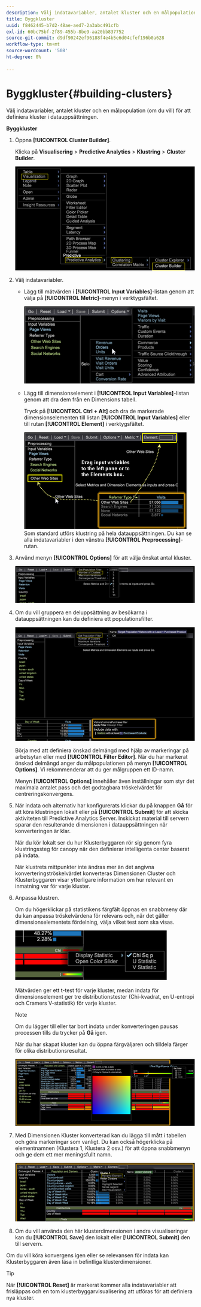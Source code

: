 ```yaml
---
description: Välj indatavariabler, antalet kluster och en målpopulation (om du vill) för att definiera kluster i datauppsättningen.
title: Byggkluster
uuid: f8462445-b7d2-48ae-aed7-2a3abc491cfb
exl-id: 60bc75bf-2f89-455b-8be9-aa20bb837752
source-git-commit: d9df90242ef96188f4e4b5e6d04cfef196b0a628
workflow-type: tm+mt
source-wordcount: '508'
ht-degree: 0%

---
```


# Byggkluster{#building-clusters}

Välj indatavariabler, antalet kluster och en målpopulation (om du vill) för att definiera kluster i datauppsättningen.

**Byggkluster**

1. Öppna **[!UICONTROL Cluster Builder]**.

   Klicka på **Visualisering** > **Predictive Analytics** > **Klustring** > **Cluster Builder**.

   ![](assets/cluster-builder-step1.png)

1. Välj indatavariabler.

   * Lägg till mätvärden i **[!UICONTROL Input Variables]**-listan genom att välja på **[!UICONTROL Metric]**-menyn i verktygsfältet.

      ![](assets/cluster_metric_select.png)

   * Lägg till dimensionselement i **[!UICONTROL Input Variables]**-listan genom att dra dem från en Dimensions tabell.

      Tryck på **[!UICONTROL Ctrl + Alt]** och dra de markerade dimensionselementen till listan **[!UICONTROL Input Variables]** eller till rutan **[!UICONTROL Element]** i verktygsfältet.

      ![](assets/cluster_dim_select.png)
   Som standard utförs klustring på hela datauppsättningen. Du kan se alla indatavariabler i den vänstra **[!UICONTROL Preprocessing]**-rutan.
1. Använd menyn **[!UICONTROL Options]** för att välja önskat antal kluster.

   ![](assets/build_cluster_2.png)

1. Om du vill gruppera en deluppsättning av besökarna i datauppsättningen kan du definiera ett populationsfilter.

   ![](assets/build_cluster_3.png)

   Börja med att definiera önskad delmängd med hjälp av markeringar på arbetsytan eller med **[!UICONTROL Filter Editor]**. När du har markerat önskad delmängd anger du målpopulationen på menyn **[!UICONTROL Options]**. Vi rekommenderar att du ger målgruppen ett ID-namn.

   Menyn **[!UICONTROL Options]** innehåller även inställningar som styr det maximala antalet pass och det godtagbara tröskelvärdet för centreringskonvergens.

1. När indata och alternativ har konfigurerats klickar du på knappen **Gå** för att köra klustringen lokalt eller på **[!UICONTROL Submit]** för att skicka aktiviteten till Predictive Analytics Server. Inskickat material till servern sparar den resulterande dimensionen i datauppsättningen när konverteringen är klar.

   När du kör lokalt ser du hur Klusterbyggaren rör sig genom fyra klustringssteg för canopy när den definierar intelligenta center baserat på indata.

   När klustrets mittpunkter inte ändras mer än det angivna konverteringströskelvärdet konverteras Dimensionen Cluster och Klusterbyggaren visar ytterligare information om hur relevant en inmatning var för varje kluster.

1. Anpassa klustren.

   Om du högerklickar på statistikens färgfält öppnas en snabbmeny där du kan anpassa tröskelvärdena för relevans och, när det gäller dimensionselementets fördelning, välja vilket test som ska visas.

   ![](assets/build_cluster_7.png)

   Mätvärden ger ett t-test för varje kluster, medan indata för dimensionselement ger tre distributionstester (Chi-kvadrat, en U-entropi och Cramers V-statistik) för varje kluster.

   >[!NOTE]
   >
   >Om du lägger till eller tar bort indata under konverteringen pausas processen tills du trycker på **Gå** igen.

   När du har skapat kluster kan du öppna färgväljaren och tilldela färger för olika distributionsresultat.

   ![](assets/build_cluster_5.png)

1. Med Dimensionen Kluster konverterad kan du lägga till mått i tabellen och göra markeringar som vanligt. Du kan också högerklicka på elementnamnen (Klustera 1, Klustera 2 osv.) för att öppna snabbmenyn och ge dem ett mer meningsfullt namn.

   ![](assets/build_cluster_6.png)

1. Om du vill använda den här klusterdimensionen i andra visualiseringar kan du **[!UICONTROL Save]** den lokalt eller **[!UICONTROL Submit]** den till servern.

Om du vill köra konvergens igen eller se relevansen för indata kan Klusterbyggaren även läsa in befintliga klusterdimensioner.

>[!TIP]
>
>När **[!UICONTROL Reset]** är markerat kommer alla indatavariabler att frisläppas och en tom klusterbyggarvisualisering att utföras för att definiera nya kluster.

